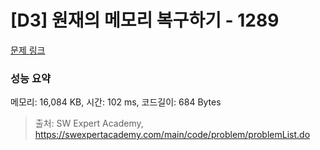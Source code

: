 # [D3] 원재의 메모리 복구하기 - 1289 

[문제 링크](https://swexpertacademy.com/main/code/problem/problemDetail.do?contestProbId=AV19AcoKI9sCFAZN) 

### 성능 요약

메모리: 16,084 KB, 시간: 102 ms, 코드길이: 684 Bytes



> 출처: SW Expert Academy, https://swexpertacademy.com/main/code/problem/problemList.do